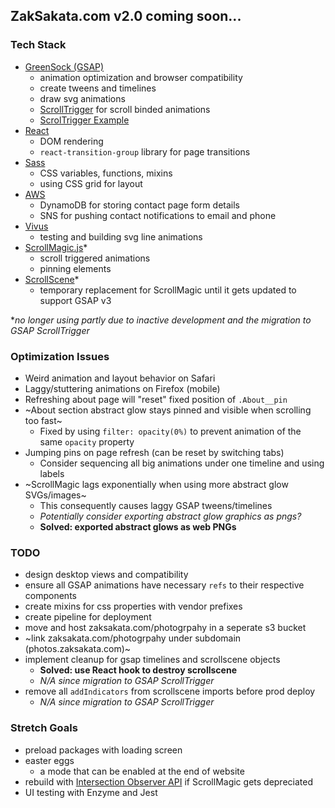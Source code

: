 ## ZakSakata.com v2.0 coming soon...

### Tech Stack
- [GreenSock (GSAP)](https://greensock.com/docs/v3)
  - animation optimization and browser compatibility
  - create tweens and timelines
  - draw svg animations
  - [ScrollTrigger](https://www.williamrchase.com/scroll_trigger_demo/index.html) for scroll binded animations
  - [ScrolTrigger Example](https://www.williamrchase.com/post/scrollytelling-with-gsap-scrolltrigger/)
- [React](https://reactjs.org/docs/getting-started.html)
  - DOM rendering
  - `react-transition-group` library for page transitions
- [Sass](https://sass-lang.com/documentation)
  - CSS variables, functions, mixins
  - using CSS grid for layout
- [AWS](https://docs.aws.amazon.com/AWSJavaScriptSDK/latest/)
  - DynamoDB for storing contact page form details
  - SNS for pushing contact notifications to email and phone
- [Vivus](https://maxwellito.github.io/vivus/)
  - testing and building svg line animations
- [ScrollMagic.js](https://scrollmagic.io/docs/index.html)*
  - scroll triggered animations
  - pinning elements
- [ScrollScene](https://github.com/jonkwheeler/ScrollScene)*
  - temporary replacement for ScrollMagic until it gets updated to support GSAP v3

**no longer using partly due to inactive development and the migration to GSAP ScrollTrigger*

### Optimization Issues
- Weird animation and layout behavior on Safari
- Laggy/stuttering animations on Firefox (mobile)
- Refreshing about page will "reset" fixed position of `.About__pin`
- ~About section abstract glow stays pinned and visible when scrolling too fast~
  - Fixed by using `filter: opacity(0%)` to prevent animation of the same `opacity` property
- Jumping pins on page refresh (can be reset by switching tabs)
  - Consider sequencing all big animations under one timeline and using labels
- ~ScrollMagic lags exponentially when using more abstract glow SVGs/images~
  - This consequently causes laggy GSAP tweens/timelines
  - *Potentially consider exporting abstract glow graphics as pngs?*
  - **Solved: exported abstract glows as web PNGs**

### TODO
- design desktop views and compatibility
- ensure all GSAP animations have necessary `refs` to their respective components
- create mixins for css properties with vendor prefixes
- create pipeline for deployment
- move and host zaksakata.com/photogrpahy in a seperate s3 bucket
- ~link zaksakata.com/photogrpahy under subdomain (photos.zaksakata.com)~
- implement cleanup for gsap timelines and scrollscene objects
  - **Solved: use React hook to destroy scrollscene**
  - *N/A since migration to GSAP ScrollTrigger*
- remove all `addIndicators` from scrollscene imports before prod deploy
  - *N/A since migration to GSAP ScrollTrigger*

### Stretch Goals
- preload packages with loading screen
- easter eggs
  - a mode that can be enabled at the end of website
- rebuild with [Intersection Observer API](https://developer.mozilla.org/en-US/docs/Web/API/Intersection_Observer_API) if ScrollMagic gets depreciated
- UI testing with Enzyme and Jest
